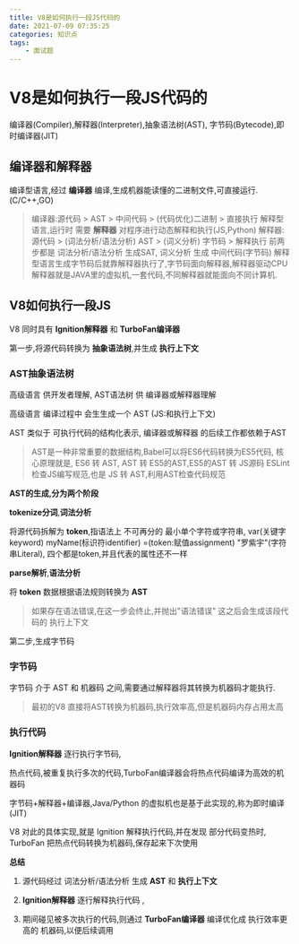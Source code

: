 ```yaml
---
title: V8是如何执行一段JS代码的
date: 2021-07-09 07:35:25
categories: 知识点
tags: 
    - 面试题
---
```

# V8是如何执行一段JS代码的
编译器(Compiler),解释器(Interpreter),抽象语法树(AST),
字节码(Bytecode),即时编译器(JIT)

## 编译器和解释器

编译型语言,经过 __编译器__ 编译,生成机器能读懂的二进制文件,可直接运行.(C/C++,GO)
> 编译器:源代码 > AST > 中间代码 > (代码优化)二进制 > 直接执行
解释型语言,运行时 需要 __解释器__ 对程序进行动态解释和执行(JS,Python)
> 解释器:源代码 > (词法分析/语法分析) AST > (词义分析) 字节码 > 解释执行
> 前两步都是 词法分析/语法分析 生成SAT, 词义分析 生成 中间代码(字节码)
> 解释型语言生成字节码后就靠解释器执行了,字节码面向解释器,解释器驱动CPU
> 解释器就是JAVA里的虚拟机,一套代码,不同解释器就能面向不同计算机.

## V8如何执行一段JS
V8 同时具有 __Ignition解释器__ 和 __TurboFan编译器__

第一步,将源代码转换为 __抽象语法树__,并生成 __执行上下文__
### AST抽象语法树

高级语言 供开发者理解, AST语法树 供 编译器或解释器理解

高级语言 编译过程中 会生生成一个 AST (JS:和执行上下文)

AST 类似于 可执行代码的结构化表示, 编译器或解释器 的后续工作都依赖于AST

> AST是一种非常重要的数据结构,Babel可以将ES6代码转换为ES5代码,
> 核心原理就是, ES6 转 AST, AST 转 ES5的AST,ES5的AST 转 JS源码
> ESLint 检查JS编写规范,也是 JS 转 AST,利用AST检查代码规范

__AST的生成,分为两个阶段__

__tokenize分词__,__词法分析__

将源代码拆解为 __token__,指语法上 不可再分的 最小单个字符或字符串,
var(关键字keyword) myName(标识符identifier) =(token:赋值assignment) "罗紫宇"(字符串Literal),
四个都是token,并且代表的属性还不一样

__parse解析__,__语法分析__

将 __token__ 数据根据语法规则转换为 __AST__

> 如果存在语法错误,在这一步会终止,并抛出"语法错误"
> 这之后会生成该段代码的 执行上下文

第二步,生成字节码
### 字节码

字节码 介于 AST 和 机器码 之间,需要通过解释器将其转换为机器码才能执行.

> 最初的V8 直接将AST转换为机器码,执行效率高,但是机器码内存占用太高

### 执行代码

__Ignition解释器__ 逐行执行字节码,

热点代码,被重复执行多次的代码,TurboFan编译器会将热点代码编译为高效的机器码

字节码+解释器+编译器,Java/Python 的虚拟机也是基于此实现的,称为即时编译(JIT)

V8 对此的具体实现,就是 Ignition 解释执行代码,并在发现 部分代码变热时,
TurboFan 把热点代码转换为机器码,保存起来下次使用

__总结__
1. 源代码经过 词法分析/语法分析 生成 __AST__ 和 __执行上下文__

2. __Ignition解释器__ 逐行解释执行代码 ,

3. 期间碰见被多次执行的代码,则通过 __TurboFan编译器__ 编译优化成 执行效率更高的 机器码,以便后续调用

